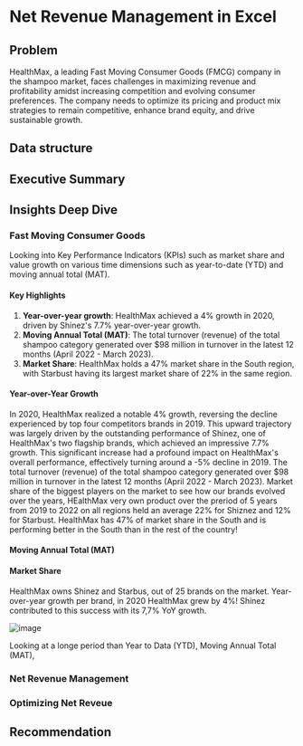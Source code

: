 # Net Revenue Management in Excel

## Problem
HealthMax, a leading Fast Moving Consumer Goods (FMCG) company in the shampoo market, faces challenges in maximizing revenue and profitability amidst increasing competition and evolving consumer preferences. The company needs to optimize its pricing and product mix strategies to remain competitive, enhance brand equity, and drive sustainable growth.

## Data structure
## Executive Summary
## Insights Deep Dive
### Fast Moving Consumer Goods
Looking into Key Performance Indicators (KPIs) such as market share and value growth on various time dimensions such as year-to-date (YTD) and moving annual total (MAT).
#### **Key Highlights**
1. **Year-over-year growth**: HealthMax achieved a 4% growth in 2020, driven by Shinez's 7.7% year-over-year growth.
2. **Moving Annual Total (MAT)**: The total turnover (revenue) of the total shampoo category generated over $98 million in turnover in the latest 12 months (April 2022 - March 2023).
3. **Market Share**: HealthMax holds a 47% market share in the South region, with Starbust having its largest market share of 22% in the same region.

#### **Year-over-Year Growth**
In 2020, HealthMax realized a notable 4% growth, reversing the decline experienced by top four competitors brands in 2019. This upward trajectory was largely driven by the outstanding performance of Shinez, one of HealthMax's two flagship brands, which achieved an impressive 7.7% growth. This significant increase had a profound impact on HealthMax's overall performance, effectively turning around a -5% decline in 2019. The total turnover (revenue) of the total shampoo category generated over $98 million in turnover in the latest 12 months (April 2022 - March 2023). Market share of the biggest players on the market to see how our brands evolved over the years, HEalthMax very own product over the preriod of 5 years from 2019 to 2022 on all regions held an average 22% for Shiznez and 12% for Starbust.
HealthMax has 47% of market share in the South and is performing better in the South than in the rest of the country!
#### **Moving Annual Total (MAT)**
#### **Market Share**
HealthMax owns Shinez and Starbus, out of 25 brands on the market.
Year-over-year growth per brand, in 2020 HealthMax grew by 4%! Shinez contributed to this success with its 7,7% YoY growth.

![image](https://github.com/user-attachments/assets/12d843fd-0847-44ba-aa41-d967bd826a79)

Looking at a longe period than Year to Data (YTD), Moving Annual Total (MAT), 



### Net Revenue Management
### Optimizing Net Reveue
## Recommendation
